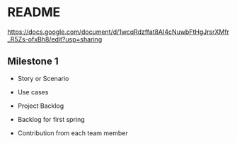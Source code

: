 # README

https://docs.google.com/document/d/1wcqRdzffat8AI4cNuwbFtHgJrsrXMfr_R5Zs-ofxBh8/edit?usp=sharing

## Milestone 1

- Story or Scenario

- Use cases

- Project Backlog

- Backlog for first spring

- Contribution from each team member
